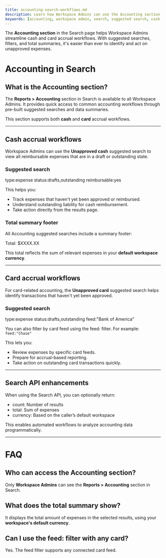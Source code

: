 ```yaml
---
title: accounting-search-workflows.md
description: Learn how Workspace Admins can use the Accounting section in Search to manage cash and card accrual workflows with suggested searches and total summaries.
keywords: [accounting, workspace admin, search, suggested search, cash accrual, card accrual, total summary, feed filter, unapproved expenses]
---
```

<div id="new-expensify" markdown="1">

The **Accounting section** in the Search page helps Workspace Admins streamline cash and card accrual workflows. With suggested searches, filters, and total summaries, it's easier than ever to identify and act on unapproved expenses.

# Accounting in Search

## What is the Accounting section?

The **Reports > Accounting** section in Search is available to all Workspace Admins. It provides quick access to common accounting workflows through pre-built suggested searches and data summaries.

This section supports both **cash** and **card** accrual workflows.

---

## Cash accrual workflows

Workspace Admins can use the **Unapproved cash** suggested search to view all reimbursable expenses that are in a draft or outstanding state.

### Suggested search

type:expense status:drafts,outstanding reimbursable:yes


This helps you:
- Track expenses that haven't yet been approved or reimbursed.
- Understand outstanding liability for cash reimbursement.
- Take action directly from the results page.

### Total summary footer

All Accounting suggested searches include a summary footer:

Total: $XXXX.XX

This total reflects the sum of relevant expenses in your **default workspace currency**.

---

## Card accrual workflows

For card-related accounting, the **Unapproved card** suggested search helps identify transactions that haven't yet been approved.

### Suggested search

type:expense status:drafts,outstanding feed:"Bank of America"


You can also filter by card feed using the feed: filter. For example: `feed:"Chase"`


This lets you:
- Review expenses by specific card feeds.
- Prepare for accrual-based reporting.
- Take action on outstanding card transactions quickly.

---

## Search API enhancements

When using the Search API, you can optionally return:
- count: Number of results
- total: Sum of expenses
- currency: Based on the caller’s default workspace

This enables automated workflows to analyze accounting data programmatically.

---

# FAQ

## Who can access the Accounting section?

Only **Workspace Admins** can see the **Reports > Accounting** section in Search.

## What does the total summary show?

It displays the total amount of expenses in the selected results, using your **workspace's default currency**.

## Can I use the feed: filter with any card?

Yes. The feed filter supports any connected card feed. 


</div>
